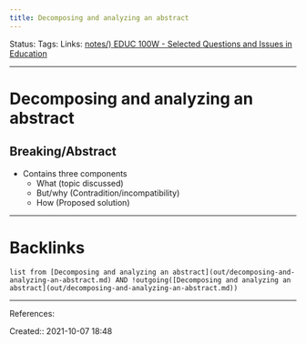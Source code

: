 ```yaml
---
title: Decomposing and analyzing an abstract
---
```

Status: 
Tags: 
Links: [notes/) EDUC 100W - Selected Questions and Issues in Education](None)
___
# Decomposing and analyzing an abstract
## Breaking/Abstract
- Contains three components
	- What (topic discussed)
	- But/why (Contradition/incompatibility)
	- How (Proposed solution)
___
# Backlinks
```dataview
list from [Decomposing and analyzing an abstract](out/decomposing-and-analyzing-an-abstract.md) AND !outgoing([Decomposing and analyzing an abstract](out/decomposing-and-analyzing-an-abstract.md))
```
___
References:

Created:: 2021-10-07 18:48
